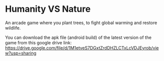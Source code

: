 # Humanity VS Nature
An arcade game where you plant trees, to fight global warming and restore wildlife.

You can download the apk file (android build) of the latest version of the game from this google drive link:
https://drive.google.com/file/d/1M1etveS7DGxtZrdDHZLCTxLcVDJEyrob/view?usp=sharing
